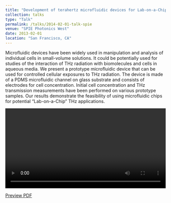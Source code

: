 ```yaml
---
title: "Development of terahertz microfluidic devices for Lab-on-a-Chip applications"
collection: talks
type: "Talk"
permalink: /talks/2014-02-01-talk-spie
venue: "SPIE Photonics West"
date: 2013-02-01
location: "San Francisco, CA"
---
```

Microfluidic devices have been widely used in manipulation and analysis of individual cells in small-volume solutions. It could be potentially used for studies of the interaction of THz radiation with biomolecules and cells in aqueous media. We present a prototype microfluidic device that can be used for controlled cellular exposures to THz radiation. The device is made of a PDMS microfluidic channel on glass substrate and consists of electrodes for cell concentration. Initial cell concentration and THz transmission measurements have been performed on various prototype samples. Our results demonstrate the feasibility of using microfluidic chips for potential “Lab-on-a-Chip” THz applications.

<video controls style="width:100%; max-width:800px;">
  <source src="assets/files/P1020975.mp4" type="video/mp4">
  Your browser does not support the video tag.
</video>

[Preview PDF](https://docs.google.com/viewer?url=https://dako2.github.io/files/TANG_SPIE2013_presentation.pdf)
